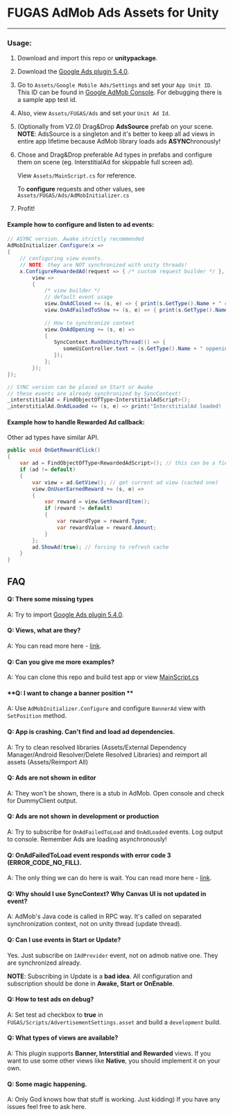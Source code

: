 # FUGAS AdMob Ads Assets for Unity

------

### Usage:

1. Download and import this repo or **unitypackage**.

2. Download the [Google Ads plugin 5.4.0](https://github.com/googleads/googleads-mobile-unity/releases/tag/v5.4.0).

3. Go to `Assets/Google Mobile Ads/Settings` and set your `App Unit ID`. This ID can be found in [Google AdMob Console](https://admob.google.com/home/). For debugging there is a sample app test id.

4. Also, view `Assets/FUGAS/Ads` and set your `Unit Ad Id`.

5. (Optionally from V2.0) Drag&Drop **AdsSource** prefab on your scene.
   **NOTE**: AdsSource is a singleton and it's better to keep all ad views in entire app lifetime because AdMob library loads ads **ASYNC**hronously!   

6. Chose and Drag&Drop preferable Ad types in prefabs and configure them on scene (eg. InterstitialAd for skippable full screen ad).

   View `Assets/MainScript.cs` for reference.

   To **configure** requests and other values, see `Assets/FUGAS/Ads/AdMobInitializer.cs`

7. Profit!

#### Example how to configure and listen to ad events:

```csharp
// ASYNC version. Awake strictly recommended
AdMobInitializer.Configure(x =>
{
    // configuring view events. 
    // NOTE: they are NOT synchronized with unity threads!
    x.ConfigureRewardedAd(request => { /* custom request builder */ }, 
        view =>
        {	
            /* view builder */
            // default event usage
            view.OnAdClosed += (s, e) => { print(s.GetType().Name + " closed (configured event)"); };
            view.OnAdFailedToShow += (s, e) => { print(s.GetType().Name + " failed (configured event)"); };
            
            // How to synchronize context
            view.OnAdOpening += (s, e) => 
            {
               SyncContext.RunOnUnityThread(() => {
                  someUiController.text = (s.GetType().Name + " oppening (configured event)"); 
               });
            };
        });
});

// SYNC version can be placed on Start or Awake
// these events are already synchronized by SyncContext!
_interstitialAd = FindObjectOfType<InterstitialAdScript>();
_interstitialAd.OnAdLoaded += (s, e) => print("InterstitialAd loaded! (OnStart event)");

```

#### Example how to handle Rewarded Ad callback:

Other ad types have similar API.

```csharp
public void OnGetRewardClick()
{
    var ad = FindObjectOfType<RewardedAdScript>(); // this can be a field
    if (ad != default)
    {
        var view = ad.GetView(); // get current ad view (cached one)
        view.OnUserEarnedReward += (s, e) =>
        {
            var reward = view.GetRewardItem();
            if (reward != default) 
            {
            	var rewardType = reward.Type;
            	var rewardValue = reward.Amount;
            }
        };
        ad.ShowAd(true); // forcing to refresh cache
    }
}
```

## FAQ

#### **Q:  There some missing types**

A: Try to import [Google Ads plugin 5.4.0](https://github.com/googleads/googleads-mobile-unity/releases/tag/v5.4.0).

#### **Q: Views, what are they?** 

A: You can read more here - [link](https://developers.google.com/admob/android/quick-start#select_an_ad_format).

#### **Q: Can you give me more examples?**

A: You can clone this repo and build test app or view [MainScript.cs](https://github.com/Future-Game-Studio/fugas-assets/blob/fugas-ads/Assets/Scripts/MainScript.cs)

#### **Q: I want to change a banner position **

A: Use `AdMobInitializer.Configure` and configure `BannerAd` view with `SetPosition` method.

#### **Q: App is crashing. Can't find and load ad dependencies.**

A: Try to clean resolved libraries (Assets/External Dependency Manager/Android Resolver/Delete Resolved Libraries) and reimport all assets (Assets/Reimport All)

#### **Q: Ads are not shown in editor**

A: They won't be shown, there is a stub in AdMob. Open console and check for DummyClient output.

#### **Q: Ads are not shown in development or production**

A: Try to subscribe for `OnAdFailedToLoad` and `OnAdLoaded` events. Log output to console. Remember Ads are loading asynchronously!

#### **Q: OnAdFailedToLoad event responds with error code 3 (**ERROR_CODE_NO_FILL**).**

A: The only thing we can do here is wait. You can read more here - [link](https://stackoverflow.com/questions/33566485/failed-to-load-ad-3).

#### **Q: Why should I use SyncContext? Why Canvas UI is not updated in event?**

A: AdMob's Java code is called in RPC way. It's called on separated synchronization context, not on unity thread (update thread).

#### **Q: Can I use events in Start or Update?**

Yes. Just subscribe on `IAdProvider` event, not on admob native one. They are synchronized already.

**NOTE**: Subscribing in Update is a **bad idea**. All configuration and subscription should be done in **Awake, Start or OnEnable**.

#### **Q: How to test ads on debug?**

A: Set test ad checkbox to **true**  in `FUGAS/Scripts/AdvertisementSettings.asset` and build a `development` build.

#### **Q: What types of views are available?**

A: This plugin supports **Banner, Interstitial and Rewarded** views. If you want to use some other views like **Native**, you should implement it on your own.

#### **Q: Some magic happening.**

A: Only God knows how that stuff is working. Just kidding) If you have any issues feel free to ask here.
